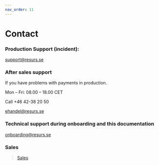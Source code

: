 ```yaml
---
nav_order: 11
---
```


# Contact

### Production Support (incident):
support@resurs.se

### After sales support
If you have problems with payments in production. 

Mon – Fri: 08.00 – 18.00 CET

Call +46 42-38 20 50

ehandel@resurs.se 

### Technical support during onboarding and this documentation
onboarding@resurs.se

### Sales
> [Sales](https://www.resursbank.se/betallosningar)
